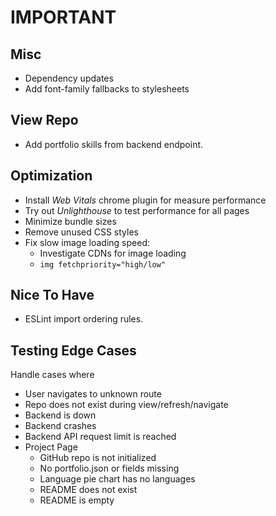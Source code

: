 # IMPORTANT

## Misc

- Dependency updates
- Add font-family fallbacks to stylesheets

## View Repo

- Add portfolio skills from backend endpoint.

## Optimization

- Install _Web Vitals_ chrome plugin for measure performance
- Try out _Unlighthouse_ to test performance for all pages
- Minimize bundle sizes
- Remove unused CSS styles
- Fix slow image loading speed:
  - Investigate CDNs for image loading
  - `img fetchpriority="high/low"`

## Nice To Have

- ESLint import ordering rules.

## Testing Edge Cases

Handle cases where

- User navigates to unknown route
- Repo does not exist during view/refresh/navigate
- Backend is down
- Backend crashes
- Backend API request limit is reached
- Project Page
  - GitHub repo is not initialized
  - No portfolio.json or fields missing
  - Language pie chart has no languages
  - README does not exist
  - README is empty

